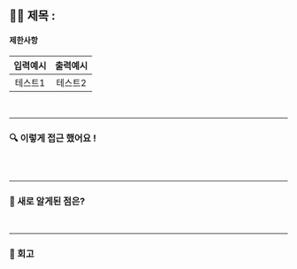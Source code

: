 ## ✍🏻 제목 : 

#### 제한사항

|입력예시|출력예시|
|:------:|:----:|
|테스트1|테스트2|


</br>

---

### 🔍 이렇게 접근 했어요 !

```javascript

```

</br>

---

### 🎉 새로 알게된 점은?


</br>

---

### 🐾 회고